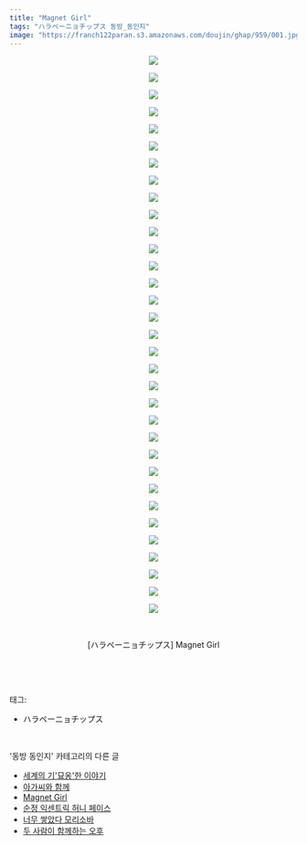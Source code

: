 ```yaml
---
title: "Magnet Girl"
tags: "ハラペーニョチップス 동방_동인지"
image: "https://franch122paran.s3.amazonaws.com/doujin/ghap/959/001.jpg"
---
```

<div class="article">
<p style="text-align: center; clear: none; float: none;"><img src="{{ site.imgserver7 }}/ghap/959/001.jpg"/></p>
<p style="text-align: center; clear: none; float: none;"><img src="{{ site.imgserver7 }}/ghap/959/002.jpg"/></p>
<p style="text-align: center; clear: none; float: none;"><img src="{{ site.imgserver7 }}/ghap/959/003.jpg"/></p>
<p style="text-align: center; clear: none; float: none;"><img src="{{ site.imgserver7 }}/ghap/959/004.jpg"/></p>
<p style="text-align: center; clear: none; float: none;"><img src="{{ site.imgserver7 }}/ghap/959/005.jpg"/></p>
<p style="text-align: center; clear: none; float: none;"><img src="{{ site.imgserver7 }}/ghap/959/006.jpg"/></p>
<p style="text-align: center; clear: none; float: none;"><img src="{{ site.imgserver7 }}/ghap/959/007.jpg"/></p>
<p style="text-align: center; clear: none; float: none;"><img src="{{ site.imgserver7 }}/ghap/959/008.jpg"/></p>
<p style="text-align: center; clear: none; float: none;"><img src="{{ site.imgserver7 }}/ghap/959/009.jpg"/></p>
<p style="text-align: center; clear: none; float: none;"><img src="{{ site.imgserver7 }}/ghap/959/010.jpg"/></p>
<p style="text-align: center; clear: none; float: none;"><img src="{{ site.imgserver7 }}/ghap/959/011.jpg"/></p>
<p style="text-align: center; clear: none; float: none;"><img src="{{ site.imgserver7 }}/ghap/959/012.jpg"/></p>
<p style="text-align: center; clear: none; float: none;"><img src="{{ site.imgserver7 }}/ghap/959/013.jpg"/></p>
<p style="text-align: center; clear: none; float: none;"><img src="{{ site.imgserver7 }}/ghap/959/014.jpg"/></p>
<p style="text-align: center; clear: none; float: none;"><img src="{{ site.imgserver7 }}/ghap/959/015.jpg"/></p>
<p style="text-align: center; clear: none; float: none;"><img src="{{ site.imgserver7 }}/ghap/959/016.jpg"/></p>
<p style="text-align: center; clear: none; float: none;"><img src="{{ site.imgserver7 }}/ghap/959/017.jpg"/></p>
<p style="text-align: center; clear: none; float: none;"><img src="{{ site.imgserver7 }}/ghap/959/018.jpg"/></p>
<p style="text-align: center; clear: none; float: none;"><img src="{{ site.imgserver7 }}/ghap/959/019.jpg"/></p>
<p style="text-align: center; clear: none; float: none;"><img src="{{ site.imgserver7 }}/ghap/959/020.jpg"/></p>
<p style="text-align: center; clear: none; float: none;"><img src="{{ site.imgserver7 }}/ghap/959/021.jpg"/></p>
<p style="text-align: center; clear: none; float: none;"><img src="{{ site.imgserver7 }}/ghap/959/022.jpg"/></p>
<p style="text-align: center; clear: none; float: none;"><img src="{{ site.imgserver7 }}/ghap/959/023.jpg"/></p>
<p style="text-align: center; clear: none; float: none;"><img src="{{ site.imgserver7 }}/ghap/959/024.jpg"/></p>
<p style="text-align: center; clear: none; float: none;"><img src="{{ site.imgserver7 }}/ghap/959/025.jpg"/></p>
<p style="text-align: center; clear: none; float: none;"><img src="{{ site.imgserver7 }}/ghap/959/026.jpg"/></p>
<p style="text-align: center; clear: none; float: none;"><img src="{{ site.imgserver7 }}/ghap/959/027.jpg"/></p>
<p style="text-align: center; clear: none; float: none;"><img src="{{ site.imgserver7 }}/ghap/959/028.jpg"/></p>
<p style="text-align: center; clear: none; float: none;"><img src="{{ site.imgserver7 }}/ghap/959/029.jpg"/></p>
<p style="text-align: center; clear: none; float: none;"><img src="{{ site.imgserver7 }}/ghap/959/030.jpg"/></p>
<p style="text-align: center; clear: none; float: none;"><img src="{{ site.imgserver7 }}/ghap/959/031.jpg"/></p>
<p style="text-align: center; clear: none; float: none;"><img src="{{ site.imgserver7 }}/ghap/959/032.jpg"/></p>
<p style="text-align: center; clear: none; float: none;"><img src="{{ site.imgserver7 }}/ghap/959/033.jpg"/></p>
<p style="text-align: center; clear: none; float: none;"><br/></p>
<p style="text-align: center; clear: none; float: none;">[ハラペーニョチップス] Magnet Girl</p>
<p><br/></p>
</div><br/>
<div class="tagTrail">
<p>태그: </p>
<ul>
<li>ハラペーニョチップス</li>
</ul>
</div><br/>
<div class="another">
<p>'동방 동인지' 카테고리의 다른 글</p>
<ul>
<li><a href="/ghap_962">세계의 기'묘옹'한 이야기</a></li>
<li><a href="/ghap_961">아가씨와 함께</a></li>
<li><a href="/ghap_959">Magnet Girl</a></li>
<li><a href="/ghap_958">순정 익센트릭 허니 페이스</a></li>
<li><a href="/ghap_957">너무 쌓았다 모리소바</a></li>
<li><a href="/ghap_956">두 사람이 함께하는 오후</a></li>
</ul>
</div><br/>
<div class="cb_module cb_fluid">
<div class="cb_wrt cb_profile">
</div><!-- commentList close -->
</div><br/>
